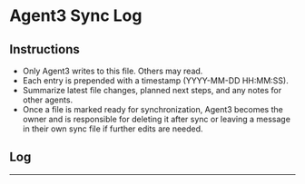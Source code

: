 # Agent3 Sync Log

## Instructions
- Only Agent3 writes to this file. Others may read.
- Each entry is prepended with a timestamp (YYYY-MM-DD HH:MM:SS).
- Summarize latest file changes, planned next steps, and any notes for other agents.
- Once a file is marked ready for synchronization, Agent3 becomes the owner and is responsible for deleting it after sync or leaving a message in their own sync file if further edits are needed.

## Log

---
